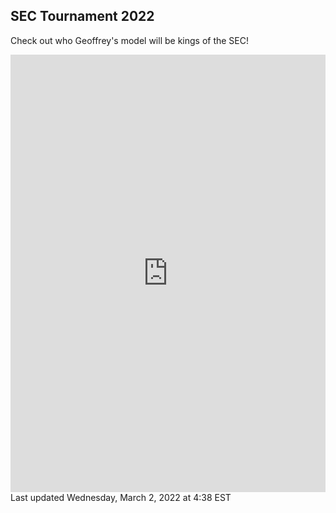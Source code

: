 ## SEC Tournament 2022
Check out who Geoffrey's model will be kings of the SEC!
<iframe src="https://gcdean38.github.io/maneater/SECTournament2022" style="border:0px #ffffff none;" name="myiFrame" scrolling="yes" frameborder="1" marginheight="0px" marginwidth="0px" height="700" width="100%" allowfullscreen></iframe>
Last updated Wednesday, March 2, 2022 at 4:38 EST